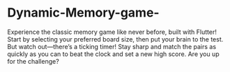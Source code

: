# Dynamic-Memory-game-
Experience the classic memory game like never before, built with Flutter! Start by selecting your preferred board size, then put your brain to the test. But watch out—there’s a ticking timer! Stay sharp and match the pairs as quickly as you can to beat the clock and set a new high score. Are you up for the challenge?
